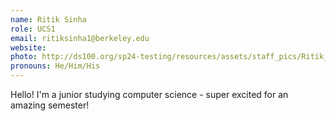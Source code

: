 ```yaml
---
name: Ritik Sinha
role: UCS1
email: ritiksinha1@berkeley.edu
website: 
photo: http://ds100.org/sp24-testing/resources/assets/staff_pics/Ritik_Sinha.jpg
pronouns: He/Him/His
---
```

Hello! I'm a junior studying computer science - super excited for an amazing semester!
